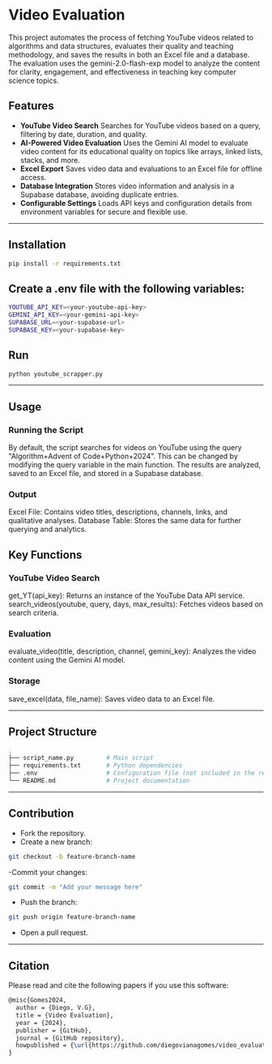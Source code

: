 # Video Evaluation

This project automates the process of fetching YouTube videos related to algorithms and data structures, evaluates their quality and teaching methodology, and saves the results in both an Excel file and a database. The evaluation uses the gemini-2.0-flash-exp model to analyze the content for clarity, engagement, and effectiveness in teaching key computer science topics.

## Features

- **YouTube Video Search** 
Searches for YouTube videos based on a query, filtering by date, duration, and quality.
- **AI-Powered Video Evaluation**
Uses the Gemini AI model to evaluate video content for its educational quality on topics like arrays, linked lists, stacks, and more.
- **Excel Export**
 Saves video data and evaluations to an Excel file for offline access.
- **Database Integration**
 Stores video information and analysis in a Supabase database, avoiding duplicate entries.
- **Configurable Settings**
 Loads API keys and configuration details from environment variables for secure and flexible use.

---

## Installation
```bash
pip install -r requirements.txt
```

## Create a .env file with the following variables:
```bash
YOUTUBE_API_KEY=<your-youtube-api-key>
GEMINI_API_KEY=<your-gemini-api-key>
SUPABASE_URL=<your-supabase-url>
SUPABASE_KEY=<your-supabase-key>
```

## Run
```bash
python youtube_scrapper.py
```

---
## Usage
### Running the Script
By default, the script searches for videos on YouTube using the query "Algorithm+Advent of Code+Python+2024". This can be changed by modifying the query variable in the main function.
The results are analyzed, saved to an Excel file, and stored in a Supabase database.
### Output
Excel File: Contains video titles, descriptions, channels, links, and qualitative analyses.
Database Table: Stores the same data for further querying and analytics.
## Key Functions
### YouTube Video Search
get_YT(api_key): Returns an instance of the YouTube Data API service.
search_videos(youtube, query, days, max_results): Fetches videos based on search criteria.
### Evaluation
evaluate_video(title, description, channel, gemini_key): Analyzes the video content using the Gemini AI model.
### Storage
save_excel(data, file_name): Saves video data to an Excel file.

---
## Project Structure
```bash
.
├── script_name.py         # Main script
├── requirements.txt       # Python dependencies
├── .env                   # Configuration file (not included in the repo)
└── README.md              # Project documentation

```
---
## Contribution
- Fork the repository.
- Create a new branch:
```bash
git checkout -b feature-branch-name
```
-Commit your changes:
```bash
git commit -m "Add your message here"
```
- Push the branch:
```bash
git push origin feature-branch-name
```
- Open a pull request.

---

## Citation
Please read and cite the following papers if you use this software:

```latex
@misc{Gomes2024,
  author = {Diego, V.G},
  title = {Video Evaluation},
  year = {2024},
  publisher = {GitHub},
  journal = {GitHub repository},
  howpublished = {\url{https://github.com/diegovianagomes/video_evaluation}}
}
```


